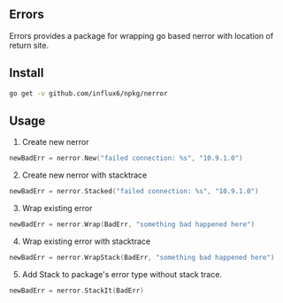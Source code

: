 Errors
---------

Errors provides a package for wrapping go based nerror with location of return site.


## Install

```bash
go get -v github.com/influx6/npkg/nerror
```

## Usage

1. Create new nerror


```go
newBadErr = nerror.New("failed connection: %s", "10.9.1.0")
```

2. Create new nerror with stacktrace


```go
newBadErr = nerror.Stacked("failed connection: %s", "10.9.1.0")
```

3. Wrap existing error


```go
newBadErr = nerror.Wrap(BadErr, "something bad happened here")
```

4. Wrap existing error with stacktrace


```go
newBadErr = nerror.WrapStack(BadErr, "something bad happened here")
```

5. Add Stack to package's error type without stack trace.


```go
newBadErr = nerror.StackIt(BadErr)
```
